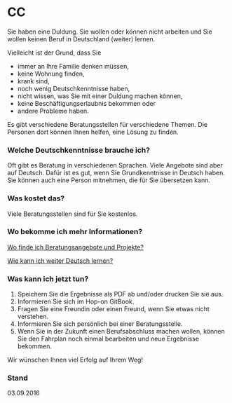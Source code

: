 CC
==

Sie haben eine Duldung. Sie wollen oder können nicht arbeiten und Sie wollen keinen Beruf in Deutschland (weiter) lernen. 

Vielleicht ist der Grund, dass Sie

-   immer an Ihre Familie denken müssen,
-   keine Wohnung finden,
-   krank sind,
-   noch wenig Deutschkenntnisse haben,
-   nicht wissen, was Sie mit einer Duldung machen können,
-   keine Beschäftigungserlaubnis bekommen oder
-   andere Probleme haben.

Es gibt verschiedene Beratungsstellen für verschiedene Themen. Die Personen dort können Ihnen helfen, eine Lösung zu finden.

### Welche Deutschkenntnisse brauche ich?

Oft gibt es Beratung in verschiedenen Sprachen. Viele Angebote sind aber auf Deutsch. Dafür ist es gut, wenn Sie Grundkenntnisse in Deutsch haben. Sie können auch eine Person mitnehmen, die für Sie übersetzen kann.

### Was kostet das?

Viele Beratungsstellen sind für Sie kostenlos.

### Wo bekomme ich mehr Informationen?

[Wo finde ich Beratungsangebote und Projekte?](#beratung)

[Wie kann ich weiter Deutsch lernen?](#deutsch)

### Was kann ich jetzt tun?

1.  Speichern Sie die Ergebnisse als PDF ab und/oder drucken Sie sie aus.
2.  Informieren Sie sich im Hop-on GitBook.
3.  Fragen Sie eine Freundin oder einen Freund, wenn Sie etwas nicht verstehen.
4.  Informieren Sie sich persönlich bei einer Beratungsstelle.
5.  Wenn Sie in der Zukunft einen Berufsabschluss machen wollen, können Sie den Fahrplan noch einmal bearbeiten und neue Ergebnisse bekommen.

Wir wünschen Ihnen viel Erfolg auf Ihrem Weg!

### Stand

03.09.2016
